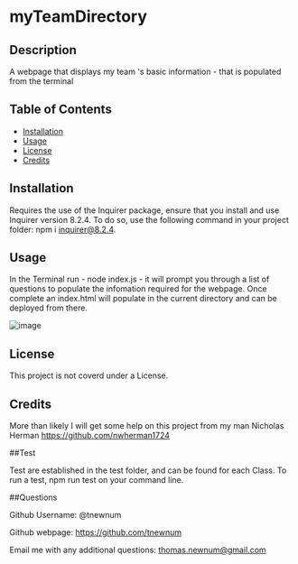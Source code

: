 # myTeamDirectory


## Description

A webpage that displays my team 's basic information - that is populated from the terminal

## Table of Contents

- [Installation](#installation)
- [Usage](#usage)
- [License](#license)
- [Credits](#credits)

## Installation

Requires the use of the Inquirer package, ensure that you install and use Inquirer version 8.2.4. To do so, use the following command in your project folder: npm i inquirer@8.2.4.

## Usage

In the Terminal run - node index.js - it will prompt you through a list of questions to populate the infomation required for the webpage. Once complete an index.html will  populate in the current directory and  can be deployed from there.

![image](https://user-images.githubusercontent.com/117390778/217568197-2736cc3d-fc8a-440f-b1b7-ff6fe3ba0444.png)


## License

This project is not coverd under a License.

## Credits

More than likely I will get some help on this project from my man Nicholas Herman https://github.com/nwherman1724

##Test

Test are established in the test folder, and can be found for each Class. To run a test, npm run test on your command line. 

##Questions

Github Username: @tnewnum

Github webpage: https://github.com/tnewnum

Email me with any additional questions: thomas.newnum@gmail.com
